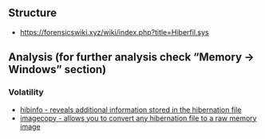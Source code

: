 ## Structure

* https://forensicswiki.xyz/wiki/index.php?title=Hiberfil.sys

## Analysis (for further analysis check “Memory -> Windows” section)

### Volatility
* [hibinfo - reveals additional information stored in the hibernation file](https://github.com/volatilityfoundation/volatility/wiki/Command-Reference#hibinfo)
* [imagecopy - allows you to convert any hibernation file to a raw memory image](https://github.com/volatilityfoundation/volatility/wiki/Command-Reference#imagecopy)
